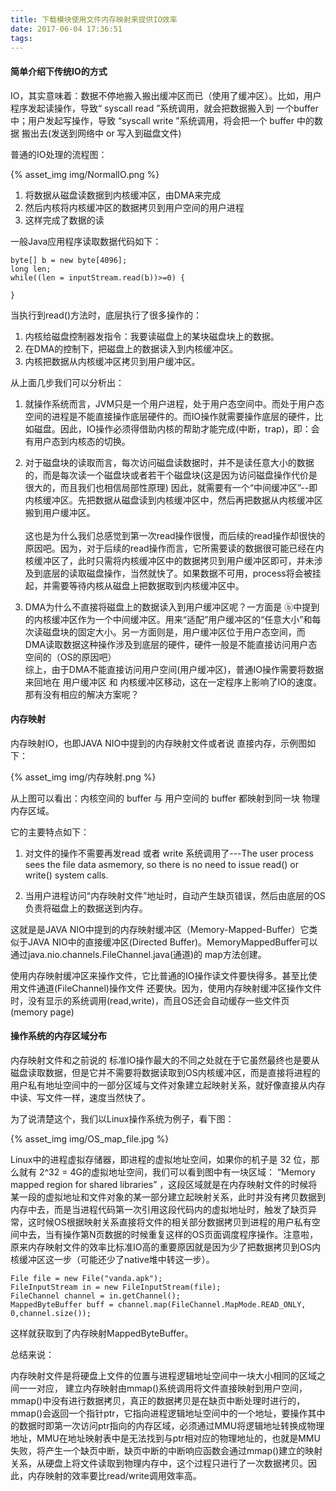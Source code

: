 ```yaml
---
title: 下载模块使用文件内存映射来提供IO效率
date: 2017-06-04 17:36:51
tags:
---
```



#### 简单介绍下传统IO的方式

IO，其实意味着：数据不停地搬入搬出缓冲区而已（使用了缓冲区）。比如，用户程序发起读操作，导致“ syscall read ”系统调用，就会把数据搬入到 一个buffer中；用户发起写操作，导致 “syscall write ”系统调用，将会把一个 buffer 中的数据 搬出去(发送到网络中 or 写入到磁盘文件)

普通的IO处理的流程图：

{% asset_img img/NormalIO.png %}

1. 将数据从磁盘读数据到内核缓冲区，由DMA来完成
2. 然后内核将内核缓冲区的数据拷贝到用户空间的用户进程
3. 这样完成了数据的读

一般Java应用程序读取数据代码如下：

```
byte[] b = new byte[4096];
long len;
while((len = inputStream.read(b))>=0) {        
        
}
```

当执行到read()方法时，底层执行了很多操作的：

1. 内核给磁盘控制器发指令：我要读磁盘上的某块磁盘块上的数据。
2. 在DMA的控制下，把磁盘上的数据读入到内核缓冲区。
3. 内核把数据从内核缓冲区拷贝到用户缓冲区。


从上面几步我们可以分析出：

1. 就操作系统而言，JVM只是一个用户进程，处于用户态空间中。而处于用户态空间的进程是不能直接操作底层硬件的。而IO操作就需要操作底层的硬件，比如磁盘。因此，IO操作必须得借助内核的帮助才能完成(中断，trap)，即：会有用户态到内核态的切换。
2. 对于磁盘块的读取而言，每次访问磁盘读数据时，并不是读任意大小的数据的，而是每次读一个磁盘块或者若干个磁盘块(这是因为访问磁盘操作代价是很大的，而且我们也相信局部性原理) 因此，就需要有一个“中间缓冲区”--即内核缓冲区。先把数据从磁盘读到内核缓冲区中，然后再把数据从内核缓冲区搬到用户缓冲区。
</br></br>这也是为什么我们总感觉到第一次read操作很慢，而后续的read操作却很快的原因吧。因为，对于后续的read操作而言，它所需要读的数据很可能已经在内核缓冲区了，此时只需将内核缓冲区中的数据拷贝到用户缓冲区即可，并未涉及到底层的读取磁盘操作，当然就快了。如果数据不可用，process将会被挂起，并需要等待内核从磁盘上把数据取到内核缓冲区中。
   
   
3. DMA为什么不直接将磁盘上的数据读入到用户缓冲区呢？一方面是 ⓑ中提到的内核缓冲区作为一个中间缓冲区。用来“适配”用户缓冲区的“任意大小”和每次读磁盘块的固定大小。另一方面则是，用户缓冲区位于用户态空间，而DMA读取数据这种操作涉及到底层的硬件，硬件一般是不能直接访问用户态空间的（OS的原因吧）
</br>综上，由于DMA不能直接访问用户空间(用户缓冲区)，普通IO操作需要将数据来回地在 用户缓冲区 和 内核缓冲区移动，这在一定程序上影响了IO的速度。那有没有相应的解决方案呢？


#### 内存映射

   内存映射IO，也即JAVA NIO中提到的内存映射文件或者说 直接内存，示例图如下：
   
{% asset_img img/内存映射.png %}

从上图可以看出：内核空间的 buffer 与 用户空间的 buffer 都映射到同一块 物理内存区域。

它的主要特点如下：

1. 对文件的操作不需要再发read 或者 write 系统调用了---The user process sees the file data asmemory, so there is no need to issue read() or write() system calls.

2. 当用户进程访问“内存映射文件”地址时，自动产生缺页错误，然后由底层的OS负责将磁盘上的数据送到内存。

这就是是JAVA NIO中提到的内存映射缓冲区（Memory-Mapped-Buffer）它类似于JAVA NIO中的直接缓冲区(Directed Buffer)。MemoryMappedBuffer可以通过java.nio.channels.FileChannel.java(通道)的 map方法创建。

使用内存映射缓冲区来操作文件，它比普通的IO操作读文件要快得多。甚至比使用文件通道(FileChannel)操作文件 还要快。因为，使用内存映射缓冲区操作文件时，没有显示的系统调用(read,write)，而且OS还会自动缓存一些文件页(memory page)

#### 操作系统的内存区域分布

内存映射文件和之前说的 标准IO操作最大的不同之处就在于它虽然最终也是要从磁盘读取数据，但是它并不需要将数据读取到OS内核缓冲区，而是直接将进程的用户私有地址空间中的一部分区域与文件对象建立起映射关系，就好像直接从内存中读、写文件一样，速度当然快了。

为了说清楚这个，我们以Linux操作系统为例子，看下图：

{% asset_img img/OS_map_file.jpg %}


 Linux中的进程虚拟存储器，即进程的虚拟地址空间，如果你的机子是 32 位，那么就有  2^32 = 4G的虚拟地址空间，我们可以看到图中有一块区域： “Memory mapped region for shared libraries” ，这段区域就是在内存映射文件的时候将某一段的虚拟地址和文件对象的某一部分建立起映射关系，此时并没有拷贝数据到内存中去，而是当进程代码第一次引用这段代码内的虚拟地址时，触发了缺页异常，这时候OS根据映射关系直接将文件的相关部分数据拷贝到进程的用户私有空间中去，当有操作第N页数据的时候重复这样的OS页面调度程序操作。注意啦，原来内存映射文件的效率比标准IO高的重要原因就是因为少了把数据拷贝到OS内核缓冲区这一步（可能还少了native堆中转这一步）。
 
 

```
File file = new File("vanda.apk");  
FileInputStream in = new FileInputStream(file);  
FileChannel channel = in.getChannel();  
MappedByteBuffer buff = channel.map(FileChannel.MapMode.READ_ONLY, 0,channel.size());  
```

这样就获取到了内存映射MappedByteBuffer。


总结来说：

内存映射文件是将硬盘上文件的位置与进程逻辑地址空间中一块大小相同的区域之间一一对应， 建立内存映射由mmap()系统调用将文件直接映射到用户空间，mmap()中没有进行数据拷贝，真正的数据拷贝是在缺页中断处理时进行的，mmap()会返回一个指针ptr，它指向进程逻辑地址空间中的一个地址，要操作其中的数据时即第一次访问ptr指向的内存区域，必须通过MMU将逻辑地址转换成物理地址，MMU在地址映射表中是无法找到与ptr相对应的物理地址的，也就是MMU失败，将产生一个缺页中断，缺页中断的中断响应函数会通过mmap()建立的映射关系，从硬盘上将文件读取到物理内存中，这个过程只进行了一次数据拷贝。因此，内存映射的效率要比read/write调用效率高。

 
